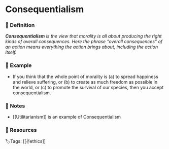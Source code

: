# Consequentialism

### 📍 Definition 
 _**Consequentialism** is the view that morality is all about producing the right kinds of overall consequences. Here the phrase “overall consequences” of an action means everything the action brings about, including the action itself._

### 🔎 Example
- If you think that the whole point of morality is (a) to spread happiness and relieve suffering, or (b) to create as much freedom as possible in the world, or (c) to promote the survival of our species, then you accept consequentialism.

### 📝 Notes
- [[Utilitarianism]] is an example of Consequentialism

### 📂 Resources


🏷Tags: [[✌️ethics]]